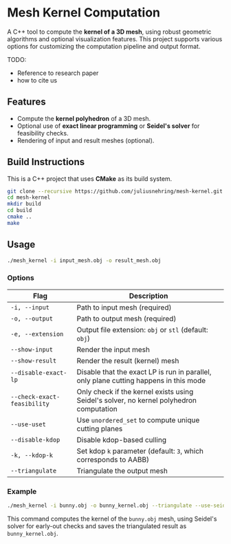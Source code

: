 # Mesh Kernel Computation

A C++ tool to compute the **kernel of a 3D mesh**, using robust geometric algorithms and optional visualization features. This project supports various options for customizing the computation pipeline and output format.

TODO:
- Reference to research paper
- how to cite us

## Features

* Compute the **kernel polyhedron** of a 3D mesh.
* Optional use of **exact linear programming** or **Seidel's solver** for feasibility checks.
* Rendering of input and result meshes (optional).

## Build Instructions

This is a C++ project that uses **CMake** as its build system.

```bash
git clone --recursive https://github.com/juliusnehring/mesh-kernel.git
cd mesh-kernel
mkdir build
cd build
cmake ..
make
```

## Usage

```bash
./mesh_kernel -i input_mesh.obj -o result_mesh.obj
```

### Options

| Flag                        | Description                                                                             |
| --------------------------- | --------------------------------------------------------------------------------------- |
| `-i, --input`               | Path to input mesh (required)                                                           |
| `-o, --output`              | Path to output mesh (required)                                                          |
| `-e, --extension`           | Output file extension: `obj` or `stl` (default: `obj`)                                  |
| `--show-input`              | Render the input mesh                                                                   |
| `--show-result`             | Render the result (kernel) mesh                                                         |
| `--disable-exact-lp`        | Disable that the exact LP is run in parallel, only plane cutting happens in this mode   |
| `--check-exact-feasibility` | Only check if the kernel exists using Seidel's solver, no kernel polyhedron computation |
| `--use-uset`                | Use `unordered_set` to compute unique cutting planes                                    |
| `--disable-kdop`            | Disable kdop-based culling                                                              |
| `-k, --kdop-k`              | Set kdop `k` parameter (default: `3`, which corresponds to AABB)                        |
| `--triangulate`             | Triangulate the output mesh                                                             |

### Example

```bash
./mesh_kernel -i bunny.obj -o bunny_kernel.obj --triangulate --use-seidel
```

This command computes the kernel of the `bunny.obj` mesh, using Seidel's solver for early-out checks and saves the triangulated result as `bunny_kernel.obj`.

<!-- ## License -->

<!-- [MIT](LICENSE) -->

<!-- --- -->

